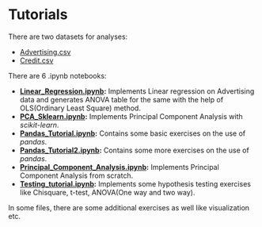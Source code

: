 # Tutorials

There are two datasets for analyses:
* [Advertising.csv](https://github.com/philsaurabh/Tutorials/blob/main/Advertising.csv) 
* [Credit.csv](https://github.com/philsaurabh/Tutorials/blob/main/Credit.csv)

There are 6 .ipynb notebooks:
* **[Linear_Regression.ipynb](https://github.com/philsaurabh/Tutorials/blob/main/Linear_Regression.ipynb):** Implements Linear regression on Advertising data and generates ANOVA table for the same with the help of OLS(Ordinary Least Square) method.
* **[PCA_Sklearn.ipynb](https://github.com/philsaurabh/Tutorials/blob/main/PCA_Sklearn.ipynb):** Implements Principal Component Analysis with _scikit-learn_.
* **[Pandas_Tutorial.ipynb](https://github.com/philsaurabh/Tutorials/blob/main/Pandas_Tutorial.ipynb):** Contains some basic exercises on the use of _pandas_.
* **[Pandas_Tutorial2.ipynb](https://github.com/philsaurabh/Tutorials/blob/main/Pandas_Tutorial_2.ipynb):** Contains some more exercises on the use of _pandas_.
* **[Principal_Component_Analysis.ipynb](https://github.com/philsaurabh/Tutorials/blob/main/Principal_Component_Analysis.ipynb):** Implements Principal Component Analysis from scratch.
* **[Testing_tutorial.ipynb](https://github.com/philsaurabh/Tutorials/blob/main/Testing_tutorial.ipynb):** Implements some hypothesis testing exercises like Chisquare, t-test, ANOVA(One way and two way).

In some files, there are some additional exercises as well like visualization etc.
